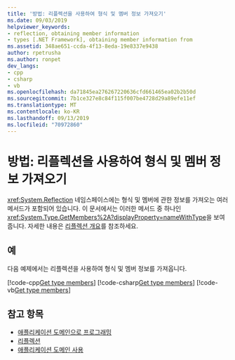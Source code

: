 ```yaml
---
title: '방법: 리플렉션을 사용하여 형식 및 멤버 정보 가져오기'
ms.date: 09/03/2019
helpviewer_keywords:
- reflection, obtaining member information
- types [.NET Framework], obtaining member information from
ms.assetid: 348ae651-ccda-4f13-8eda-19e8337e9438
author: rpetrusha
ms.author: ronpet
dev_langs:
- cpp
- csharp
- vb
ms.openlocfilehash: da71845ea276267220636cfd661465ea02b2b50d
ms.sourcegitcommit: 7b1ce327e8c84f115f007be4728d29a89efe11ef
ms.translationtype: MT
ms.contentlocale: ko-KR
ms.lasthandoff: 09/13/2019
ms.locfileid: "70972860"
---
```

# <a name="how-to-get-type-and-member-information-by-using-reflection"></a>방법: 리플렉션을 사용하여 형식 및 멤버 정보 가져오기
<xref:System.Reflection> 네임스페이스에는 형식 및 멤버에 관한 정보를 가져오는 여러 메서드가 포함되어 있습니다. 이 문서에서는 이러한 메서드 중 하나인 <xref:System.Type.GetMembers%2A?displayProperty=nameWithType>을 보여 줍니다. 자세한 내용은 [리플렉션 개요](reflection.md)를 참조하세요.
  
## <a name="example"></a>예

다음 예제에서는 리플렉션을 사용하여 형식 및 멤버 정보를 가져옵니다.

[!code-cpp[Get type members](../../../samples/snippets/standard/reflection/memberinfo/gettypemembers.cpp)]
[!code-csharp[Get type members](../../../samples/snippets/standard/reflection/memberinfo/gettypemembers.cs)]
[!code-vb[Get type members](../../../samples/snippets/standard/reflection/memberinfo/gettypemembers.vb)]

## <a name="see-also"></a>참고 항목

- [애플리케이션 도메인으로 프로그래밍](../app-domains/application-domains.md#programming-with-application-domains)
- [리플렉션](reflection.md)
- [애플리케이션 도메인 사용](../app-domains/use.md)
